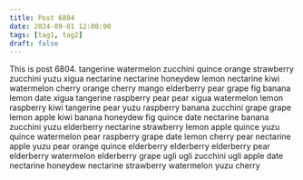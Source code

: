 ```yaml
---
title: Post 6804
date: 2024-09-01 12:00:00
tags: [tag1, tag2]
draft: false
---
```

This is post 6804.
tangerine
watermelon
zucchini
quince
orange
strawberry
zucchini
yuzu
xigua
nectarine
nectarine
honeydew
lemon
nectarine
kiwi
watermelon
cherry
orange
cherry
mango
elderberry
pear
grape
fig
banana
lemon
date
xigua
tangerine
raspberry
pear
pear
xigua
watermelon
lemon
raspberry
kiwi
tangerine
pear
yuzu
raspberry
banana
zucchini
grape
grape
lemon
apple
kiwi
banana
honeydew
fig
quince
date
nectarine
banana
zucchini
yuzu
elderberry
nectarine
strawberry
lemon
apple
quince
yuzu
quince
watermelon
pear
raspberry
grape
date
lemon
cherry
pear
nectarine
apple
yuzu
pear
orange
quince
elderberry
elderberry
elderberry
pear
elderberry
watermelon
elderberry
grape
ugli
ugli
zucchini
ugli
apple
date
nectarine
honeydew
nectarine
strawberry
watermelon
yuzu
cherry
